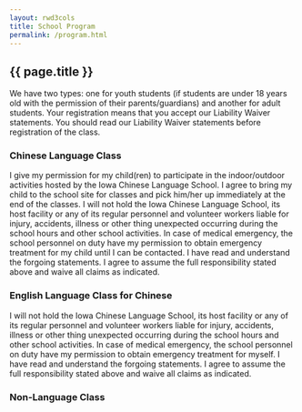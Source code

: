 ```yaml
---
layout: rwd3cols
title: School Program
permalink: /program.html
---
```

## {{ page.title }}

We have two types: one for youth students (if students are under 18 years old with the permission of their parents/guardians) and another for adult students. Your registration means that you accept our Liability Waiver statements. You should read our Liability Waiver statements before registration of the class.

### Chinese Language Class

I give my permission for my child(ren) to participate in the indoor/outdoor activities hosted by the Iowa Chinese Language School. I agree to bring my child to the school site for classes and pick him/her up immediately at the end of the classes. I will not hold the Iowa Chinese Language School, its host facility or any of its regular personnel and volunteer workers liable for injury, accidents, illness or other thing unexpected occurring during the school hours and other school activities. In case of medical emergency, the school personnel on duty have my permission to obtain emergency treatment for my child until I can be contacted. I have read and understand the forgoing statements. I agree to assume the full responsibility stated above and waive all claims as indicated.

### English Language Class for Chinese

I will not hold the Iowa Chinese Language School, its host facility or any of its regular personnel and volunteer workers liable for injury, accidents, illness or other thing unexpected occurring during the school hours and other school activities. In case of medical emergency, the school personnel on duty have my permission to obtain emergency treatment for myself. I have read and understand the forgoing statements. I agree to assume the full responsibility stated above and waive all claims as indicated. 

### Non-Language Class


